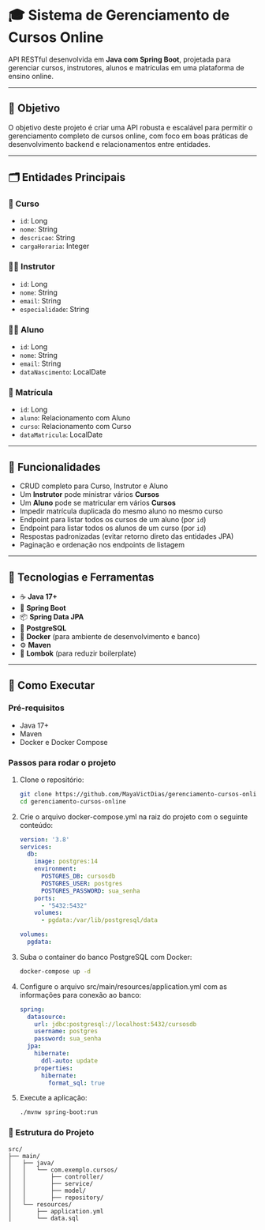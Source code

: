 # 🎓 Sistema de Gerenciamento de Cursos Online

API RESTful desenvolvida em **Java com Spring Boot**, projetada para gerenciar cursos, instrutores, alunos e matrículas em uma plataforma de ensino online.

---

## 🧩 Objetivo

O objetivo deste projeto é criar uma API robusta e escalável para permitir o gerenciamento completo de cursos online, com foco em boas práticas de desenvolvimento backend e relacionamentos entre entidades.

---

## 🗂️ Entidades Principais

### 📘 Curso
- `id`: Long
- `nome`: String
- `descricao`: String
- `cargaHoraria`: Integer

### 👨‍🏫 Instrutor
- `id`: Long
- `nome`: String
- `email`: String
- `especialidade`: String

### 👨‍🎓 Aluno
- `id`: Long
- `nome`: String
- `email`: String
- `dataNascimento`: LocalDate

### 📝 Matrícula
- `id`: Long
- `aluno`: Relacionamento com Aluno
- `curso`: Relacionamento com Curso
- `dataMatricula`: LocalDate

---

## 📌 Funcionalidades

- CRUD completo para Curso, Instrutor e Aluno
- Um **Instrutor** pode ministrar vários **Cursos**
- Um **Aluno** pode se matricular em vários **Cursos**
- Impedir matrícula duplicada do mesmo aluno no mesmo curso
- Endpoint para listar todos os cursos de um aluno (por `id`)
- Endpoint para listar todos os alunos de um curso (por `id`)
- Respostas padronizadas (evitar retorno direto das entidades JPA)
- Paginação e ordenação nos endpoints de listagem

---

## 💽 Tecnologias e Ferramentas

- ☕ **Java 17+**
- 🌱 **Spring Boot**
- 📦 **Spring Data JPA**
- 🐘 **PostgreSQL**
- 🐳 **Docker** (para ambiente de desenvolvimento e banco)
- ⚙️ **Maven**
- 📌 **Lombok** (para reduzir boilerplate)

---

## 🚀 Como Executar

### Pré-requisitos

- Java 17+
- Maven
- Docker e Docker Compose

### Passos para rodar o projeto

1. Clone o repositório:
   ```bash
   git clone https://github.com/MayaVictDias/gerenciamento-cursos-online.git
   cd gerenciamento-cursos-online

2. Crie o arquivo docker-compose.yml na raiz do projeto com o seguinte conteúdo:

    ```yaml
   version: '3.8'
    services:
      db:
        image: postgres:14
        environment:
          POSTGRES_DB: cursosdb
          POSTGRES_USER: postgres
          POSTGRES_PASSWORD: sua_senha
        ports:
          - "5432:5432"
        volumes:
          - pgdata:/var/lib/postgresql/data
    
    volumes:
      pgdata:

3. Suba o container do banco PostgreSQL com Docker:
    ```bash
   docker-compose up -d

4. Configure o arquivo src/main/resources/application.yml com as informações para conexão ao banco:
    ```yaml
   spring:
      datasource:
        url: jdbc:postgresql://localhost:5432/cursosdb
        username: postgres
        password: sua_senha
      jpa:
        hibernate:
          ddl-auto: update
        properties:
          hibernate:
            format_sql: true

5. Execute a aplicação:
    ```bash
   ./mvnw spring-boot:run
   
### 🔧 Estrutura do Projeto

```pgsql
src/
├── main/
│   ├── java/
│   │   └── com.exemplo.cursos/
│   │       ├── controller/
│   │       ├── service/
│   │       ├── model/
│   │       ├── repository/
│   └── resources/
│       ├── application.yml
│       └── data.sql

```
